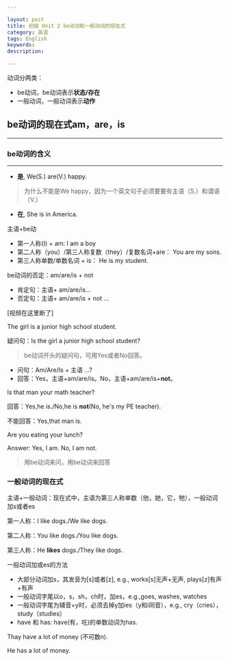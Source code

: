 ```yaml
---

layout: post
title: 初级 Unit 2 be动词和一般动词的现在式
category: 英语
tags: English
keywords: 
description: 

---
```


动词分两类：

- be动词，be动词表示**状态/存在**
- 一般动词，一般动词表示**动作**

## be动词的现在式am，are，is

----------

### be动词的含义
----------

- **是**, We(S.) are(V.) happy.

>为什么不能是We happy，因为一个英文句子必须要要有主语（S.）和谓语（V.）

- **在**, She is in America.

主语+be动

- 第一人称(I) + am: I am a boy
- 第二人称（you）/第三人称复数（they）/复数名词+are： You are my sons.
- 第三人称单数/单数名词 + is： He is my student.

be动词的否定：am/are/is + not

- 肯定句：主语+ am/are/is...
- 否定句：主语+ am/are/is + not ...

[视频在这里断了]

The girl is a junior high school student.

疑问句：Is the girl a junior high school student?

>be动词开头的疑问句，可用Yes或者No回答。

- 问句：Am/Are/Is + 主语 ...?
- 回答：Yes，主语+am/are/is。No，主语+am/are/is+**not**。 

Is that man your math teacher?

回答：Yes,he is./No,he is **not**(No, he's my PE teacher).

不能回答：Yes,that man is.

Are you eating your lunch?

Answer: Yes, I am. No, I am not.

>用be动词来问，用be动词来回答

### 一般动词的现在式
主语+一般动词：现在式中，主语为第三人称单数（他，她，它，牠），一般动词加s或者es

第一人称：I like dogs./We like dogs.

第二人称：You like dogs./You like dogs.

第三人称：He **likes** dogs./They like dogs.

一般动词加或es的方法

- 大部分动词加s，其发音为[s]或者[z], e.g., works[s]无声+无声, plays[z]有声+有声
- 一般动词字尾以o，s，sh，ch时，加es，e.g.,goes, washes, watches
- 一般动词字尾为辅音+y时，必须去掉y加ies（y和i同音），e.g., cry（cries）， study（studies） 
- have 和 has: have(有，吃)的单数动词为has.
	
Thay have a lot of money (不可数n).

He has a lot of money.